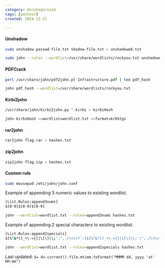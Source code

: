 ```yaml
---
category: Uncategorized
tags: [pentest]
created: 2024-12-21

---
```

#### Unshadow
```bash - kali
sudo unshadow passwd-file.txt shadow-file.txt > unshadowed.txt
```

```bash - kali
sudo john --rules --wordlist=/usr/share/wordlists/rockyou.txt unshadowed.txt
```

#### PDFCrack
```bash - kali
perl /usr/share/john/pdf2john.pl Infrastructure.pdf | tee pdf_hash
```

```bash - kali
john pdf_hash --wordlist=/usr/share/wordlists/rockyou.txt
```

#### Kirbi2john 
```bash - kali
/usr/share/john/kirbi2john.py *.kirbi > kirbiHash
```

```bash - kali
john kirbiHash ––wordlist=wordlist.txt ––format=krb5tgs
```

#### rar2john
```bash - kali
rar2john flag.rar > hashes.txt
```

#### zip2john
```bash - kali
zip2john flag.zip > hashes.txt
```

#### Custom rule
```bash - kali
sudo mousepad /etc/john/john.conf
```

Example of appending 3 numeric values to existing wordlist.
```bash - kali
[List.Rules:append3nums]
$[0-9]$[0-9]$[0-9]
```

```bash - kali
john --wordlist=wordlist.txt --rules=append3nums hashes.txt
```

Example of appending 2 special characters to existing wordlist.
```bash - kali
[List.Rules:append2specials]
$[%^&*()_+\-={}|\[\]\\;':",./\<\>?`~]$[%^&*()_+\-={}|\[\]\\;':",./\<\>?`~]
```

```bash - kali
john --wordlist=wordlist.txt --rules=append2specials hashes.txt
```


Last updated: `$= dv.current().file.mtime.toFormat("MMMM dd, yyyy 'at' HH:mm")`
